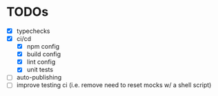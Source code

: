 # TODOs
- [x] typechecks
- [x] ci/cd
  - [x] npm config
  - [x] build config
  - [x] lint config
  - [x] unit tests
- [ ] auto-publishing
- [ ] improve testing ci (i.e. remove need to reset mocks w/ a shell script)